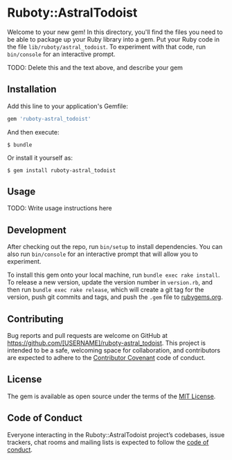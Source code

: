 # Ruboty::AstralTodoist

Welcome to your new gem! In this directory, you'll find the files you need to be able to package up your Ruby library into a gem. Put your Ruby code in the file `lib/ruboty/astral_todoist`. To experiment with that code, run `bin/console` for an interactive prompt.

TODO: Delete this and the text above, and describe your gem

## Installation

Add this line to your application's Gemfile:

```ruby
gem 'ruboty-astral_todoist'
```

And then execute:

    $ bundle

Or install it yourself as:

    $ gem install ruboty-astral_todoist

## Usage

TODO: Write usage instructions here

## Development

After checking out the repo, run `bin/setup` to install dependencies. You can also run `bin/console` for an interactive prompt that will allow you to experiment.

To install this gem onto your local machine, run `bundle exec rake install`. To release a new version, update the version number in `version.rb`, and then run `bundle exec rake release`, which will create a git tag for the version, push git commits and tags, and push the `.gem` file to [rubygems.org](https://rubygems.org).

## Contributing

Bug reports and pull requests are welcome on GitHub at https://github.com/[USERNAME]/ruboty-astral_todoist. This project is intended to be a safe, welcoming space for collaboration, and contributors are expected to adhere to the [Contributor Covenant](http://contributor-covenant.org) code of conduct.

## License

The gem is available as open source under the terms of the [MIT License](http://opensource.org/licenses/MIT).

## Code of Conduct

Everyone interacting in the Ruboty::AstralTodoist project’s codebases, issue trackers, chat rooms and mailing lists is expected to follow the [code of conduct](https://github.com/[USERNAME]/ruboty-astral_todoist/blob/master/CODE_OF_CONDUCT.md).
